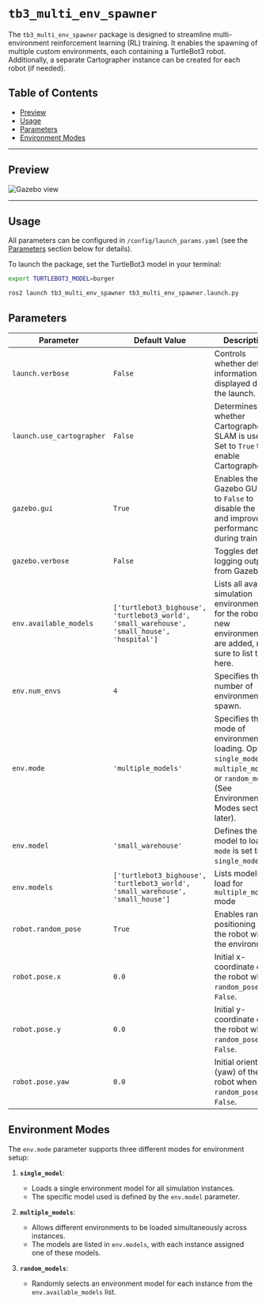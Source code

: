 # `tb3_multi_env_spawner`

The `tb3_multi_env_spawner` package is designed to streamline multi-environment reinforcement learning (RL) training. It enables the spawning of multiple custom environments, each containing a TurtleBot3 robot. Additionally, a separate Cartographer instance can be created for each robot (if needed).

## Table of Contents
- [Preview](#preview)
- [Usage](#usage)
- [Parameters](#parameters)
- [Environment Modes](#environment-modes)

---

## Preview

![Gazebo view](https://github.com/user-attachments/assets/5ea8fbbe-7a17-4c3e-a8e2-ce05222d86fa)

---

## Usage
All parameters can be configured in `/config/launch_params.yaml` (see the [Parameters](#parameters) section below for details).

To launch the package, set the TurtleBot3 model in your terminal:

```bash
export TURTLEBOT3_MODEL=burger
```

```bash
ros2 launch tb3_multi_env_spawner tb3_multi_env_spawner.launch.py

```

## Parameters
| Parameter                | Default Value       | Description                                                                                               |
|--------------------------|---------------------|-----------------------------------------------------------------------------------------------------------|
| `launch.verbose`         | `False`            | Controls whether detailed information is displayed during the launch.                                      |
| `launch.use_cartographer`| `False`            | Determines whether Cartographer SLAM is used. Set to `True` to enable Cartographer.                       |
| `gazebo.gui`             | `True`             | Enables the Gazebo GUI. Set to `False` to disable the GUI and improve performance during training.        |
| `gazebo.verbose`         | `False`            | Toggles detailed logging output from Gazebo.                                                              |
| `env.available_models`   | `['turtlebot3_bighouse', 'turtlebot3_world', 'small_warehouse', 'small_house', 'hospital']` | Lists all available simulation environments for the robot. If new environments are added, make sure to list them here.                                               |
| `env.num_envs`           | `4`                | Specifies the number of environments to spawn.                                                            |
| `env.mode`               | `'multiple_models'`| Specifies the mode of environment loading. Options: `single_model`, `multiple_models`, or `random_models` (See Environment Modes section later).|
| `env.model`              | `'small_warehouse'`| Defines the model to load if `mode` is set to `single_model`.                                             |
| `env.models`             | `['turtlebot3_bighouse', 'turtlebot3_world', 'small_warehouse', 'small_house']` | Lists models to load for `multiple_models` mode     |
| `robot.random_pose`      | `True`             | Enables random positioning of the robot within the environment.                                           |
| `robot.pose.x`           | `0.0`              | Initial x-coordinate of the robot when `random_pose` is `False`.                                          |
| `robot.pose.y`           | `0.0`              | Initial y-coordinate of the robot when `random_pose` is `False`.                                          |
| `robot.pose.yaw`         | `0.0`              | Initial orientation (yaw) of the robot when `random_pose` is `False`.                                     |


## Environment Modes

The `env.mode` parameter supports three different modes for environment setup:

1. **`single_model`**:
   - Loads a single environment model for all simulation instances.
   - The specific model used is defined by the `env.model` parameter.

2. **`multiple_models`**:
   - Allows different environments to be loaded simultaneously across instances.
   - The models are listed in `env.models`, with each instance assigned one of these models.

3. **`random_models`**:
   - Randomly selects an environment model for each instance from the `env.available_models` list.
   

